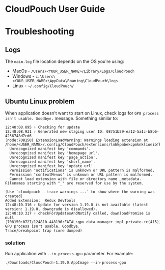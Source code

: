 # CloudPouch User Guide

# Troubleshooting
## Logs
The `main.log` file location depends on the OS you're using:

* MacOs - `/Users/<YOUR_USER_NAME>/Library/Logs/CloudPouch`
* Windows - `c:\Users\<YOUR_USER_NAME>\AppData\Roaming\CloudPouch\logs`
* Linux - `~/.config/CloudPouch/`

## Ubuntu Linux problem

When application doesn't want to start on Linux, check logs for `GPU process isn't usable. Goodbye.` message. Something similar to:

```
12:48:08.895 › Checking for update
12:48:08.931 › Generated new staging user ID: 08751b29-ea12-5a1c-b8b6-4256748d7cd6
(node:708150) ExtensionLoadWarning: Warnings loading extension at /home/<USER_NAME>/.config/CloudPouch/extensions/lmhkpmbekcpmknklioeibfkpmmfibljd:
  Unrecognized manifest key 'commands'.
  Unrecognized manifest key 'homepage_url'.
  Unrecognized manifest key 'page_action'.
  Unrecognized manifest key 'short_name'.
  Unrecognized manifest key 'update_url'.
  Permission 'notifications' is unknown or URL pattern is malformed.
  Permission 'contextMenus' is unknown or URL pattern is malformed.
  Cannot load extension with file or directory name _metadata. Filenames starting with "_" are reserved for use by the system.

(Use `cloudpouch --trace-warnings ...` to show where the warning was created)
Added Extension:  Redux DevTools
12:48:10.316 › Update for version 1.19.0 is not available (latest version: 1.19.0, downgrade is disallowed).
12:48:10.317 › checkForUpdatesAndNotify called, downloadPromise is null
[708150:0727/124810.448196:FATAL:gpu_data_manager_impl_private.cc(415)] GPU process isn't usable. Goodbye.
Trace/breakpoint trap (core dumped)
```
### solution
Run application with `--in-process-gpu` parameter. For example:
```
./Downloads/CloudPouch-1.19.0.AppImage --in-process-gpu
```